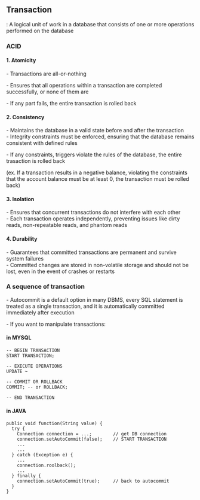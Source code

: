## **Transaction**

: A logical unit of work in a database that consists of one or more operations performed on the database

### **ACID**

#### **1\. Atomicity**

\- Transactions are all-or-nothing

\- Ensures that all operations within a transaction are completed successfully, or none of them are

\- If any part fails, the entire transaction is rolled back

#### **2\. Consistency**

\- Maintains the database in a valid state before and after the transaction  
\- Integrity constraints must be enforced, ensuring that the database remains consistent with defined rules

\- If any constraints, triggers violate the rules of the database, the entire trasaction is rolled back

(ex. If a transaction results in a negative balance, violating the constraints that the account balance must be at least 0, the transaction must be rolled back)

#### **3\. Isolation**

\- Ensures that concurrent transactions do not interfere with each other  
\- Each transaction operates independently, preventing issues like dirty reads, non-repeatable reads, and phantom reads

#### **4\. Durability**

\- Guarantees that committed transactions are permanent and survive system failures  
\- Committed changes are stored in non-volatile storage and should not be lost, even in the event of crashes or restarts

### **A sequence of transaction**

\- Autocommit is a default option in many DBMS, every SQL statement is treated as a single transaction, and it is automatically committed immediately after execution

\- If you want to manipulate transactions: 

#### **in MYSQL**

```
-- BEGIN TRANSACTION
START TRANSACTION;

-- EXECUTE OPERATIONS 
UPDATE ~

-- COMMIT OR ROLLBACK
COMMIT; -- or ROLLBACK;

-- END TRANSACTION
```

#### **in JAVA**

```
public void function(String value) {
  try {
    Connection connection = ...;		// get DB connection 
    connection.setAutoCommit(false);	// START TRANSACTION
    ...
    ...
  } catch (Exception e) {
    ...
    connection.roolback();
    ...
  } finally {
    connection.setAutoCommit(true);		// back to autocommit
  }
}
```
